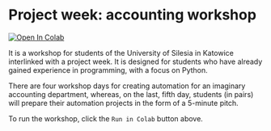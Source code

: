 # Project week: accounting workshop

<a target="_blank" href="https://colab.research.google.com/github/lazarow/project-week-accounting-workshop/blob/master/project_week_accounting_workshop.ipynb">
    <img src="https://colab.research.google.com/assets/colab-badge.svg" alt="Open In Colab"/>
</a>

It is a workshop for students of the University of Silesia in Katowice interlinked with a project week.
It is designed for students who have already gained experience in programming, with a focus on Python.

There are four workshop days for creating automation for an imaginary accounting department, whereas, on the last, fifth day, students (in pairs) will prepare their automation projects in the form of a 5-minute pitch.

To run the workshop, click the `Run in Colab` button above.
